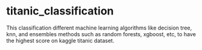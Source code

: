 # titanic_classification
This classification different machine learning algorithms like decision tree, knn, and ensembles methods such as random forests, xgboost, etc, to have the highest score on kaggle titanic dataset. 
